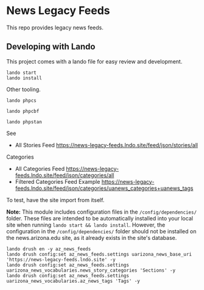 #  News Legacy Feeds

This repo provides legacy news feeds.


## Developing with Lando

This project comes with a lando file for easy review and development.


```
lando start
lando install
```

Other tooling.
```
lando phpcs

lando phpcbf

lando phpstan
```


See

- All Stories Feed https://news-legacy-feeds.lndo.site/feed/json/stories/all


Categories

- All Categories Feed https://news-legacy-feeds.lndo.site/feed/json/categories/all
- Filtered Categories Feed Example https://news-legacy-feeds.lndo.site/feed/json/categories/uanews_categories+uanews_tags

To test, have the site import from itself.

**Note:** This module includes configuration files in the `/config/dependencies/` folder. These files are intended to be automatically installed into your local site when running `lando start && lando install`. However, the configuration in the `/config/dependencies/` folder should not be installed on the news.arizona.edu site, as it already exists in the site's database.


```
lando drush en -y az_news_feeds
lando drush config:set az_news_feeds.settings uarizona_news_base_uri 'https://news-legacy-feeds.lndo.site' -y
lando drush config:set az_news_feeds.settings uarizona_news_vocabularies.news_story_categories 'Sections' -y
lando drush config:set az_news_feeds.settings uarizona_news_vocabularies.az_news_tags 'Tags' -y
```
